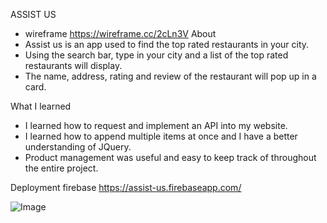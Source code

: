 ASSIST US

- wireframe https://wireframe.cc/2cLn3V
About
- Assist us is an app used to find the top rated restaurants in your city.
- Using the search bar, type in your city and a list of the top rated restaurants will display.
- The name, address, rating and review of the restaurant will pop up in a card.

What I learned
- I learned how to request and implement an API into my website.
- I learned how to append multiple items at once and I have a better understanding of JQuery.
- Product management was useful and easy to keep track of throughout the entire project.

Deployment
  firebase
    https://assist-us.firebaseapp.com/

![Image](Screenshot)
